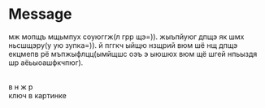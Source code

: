 # Message
мж мопщъ мщьмпух соуюггж(л грр щэ=)). жыъпйуюг дпщэ як шмх ньсшщэру(у ую зупка=)). й пггкч ыйщю нзщрий вюм шё нщ дпщэ екцмепв рё мъпжыфлцц(ымйщшс оэъ э ыюшюх вюм щё шгей нпьыздя шр аёьыоашфкчпюг).

\
в н ж р
\
ключ в картинке
